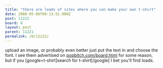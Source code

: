 ```yaml
---
title: "there are loads of sites where you can make your own t-shirt"
date: 2008-05-06T06:13:51.000Z
post: 11222
board: 8
layout: post
parent: 11221
permalink: /m/11222/
---
```

upload an image, or probably even better just put the text in and choose the font. I see them advertised on <a href="http://www.popbitch.com/board.html">popbitch.com/board.html</a> for some reason, but if you [google=t-shirt]search for t-shirt[/google] I bet you'll find loads.
